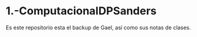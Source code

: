 # 1.-ComputacionalDPSanders
Es este repositorio esta el backup de Gael, así como sus notas de clases.
